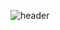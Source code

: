 ![header](https://capsule-render.vercel.app/api?type=waving&color=auto&height=300&section=header&text=undoubtedly%20&fontSize=90&animation=fadeIn&fontAlignY=38&descAlignY=51&descAlign=62)
